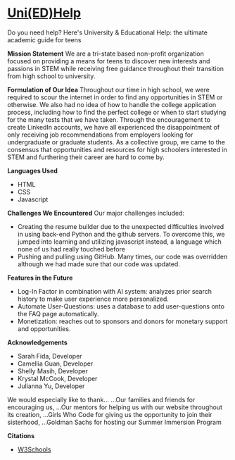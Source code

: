 # [Uni(ED)Help](uni-ed-help.github.io)
Do you need help? Here's University &amp; Educational Help: the ultimate academic guide for teens

**Mission Statement**
We are a tri-state based non-profit organization focused on providing a means for teens to discover new interests and passions in STEM while receiving free guidance throughout their transition from high school to university.

**Formulation of Our Idea**
Throughout our time in high school, we were required to scour the internet in order to find any opportunities in STEM or otherwise. We also had no idea of how to handle the college application process, including how to find the perfect college or when to  start studying for the many tests that we have taken. Through the encouragement to create LinkedIn accounts, we have all experienced the disappointment of only receiving job recommendations from employers looking for undergraduate or graduate students. As a collective group, we came to the consensus that opportunities and resources for high schoolers interested in STEM and furthering their career are hard to come by.

**Languages Used**
* HTML
* CSS
* Javascript

**Challenges We Encountered**
Our major challenges included: 
* Creating the resume builder due to the unexpected difficulties involved in using back-end Python and the github servers. To overcome this, we jumped into learning and utilizing javascript instead, a language which none of us had really touched before
* Pushing and pulling using GitHub. Many times, our code was overridden although we had made sure that our code was updated.

**Features in the Future**
* Log-In Factor in combination with AI system: analyzes prior search history to make user experience more personalized.
* Automate User-Questions: uses a database to add user-questions onto the FAQ page automatically.
* Monetization: reaches out to sponsors and donors for monetary support and opportunities.

**Acknowledgements**
* Sarah Fida, Developer
* Camellia Guan, Developer
* Shelly Masih, Developer
* Krystal McCook, Developer
* Julianna Yu, Developer

We would especially like to thank...
...Our families and friends for encouraging us,
...Our mentors for helping us with our website throughout its creation,
...Girls Who Code for giving us the opportunity to join their sisterhood,
...Goldman Sachs for hosting our Summer Immersion Program


**Citations**
* [W3Schools](https://www.w3schools.com)
